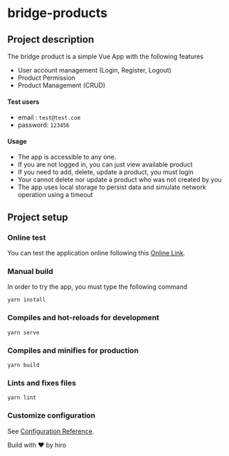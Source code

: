 # bridge-products

## Project description
The bridge product is a simple Vue App with the following features
- User account management (Login, Register, Logout)
- Product Permission
- Product Management (CRUD)

#### Test users
- email : `test@test.com`
- password: `123456`

#### Usage
- The app is accessible to any one. 
- If you are not logged in, you can just view available product
- If you need to add, delete, update a product, you must login
- Your cannot delete nor update a product who was not created by you
- The app uses local storage to persist data and simulate network operation using a timeout


## Project setup
### Online test
You can test the application online following this [Online Link](https://bridge-product.netlify.com/bridge-products). 

### Manual build
In order to try the app, you must type the following command

```
yarn install
```

### Compiles and hot-reloads for development
```
yarn serve
```

### Compiles and minifies for production
```
yarn build
```

### Lints and fixes files
```
yarn lint
```



### Customize configuration
See [Configuration Reference](https://cli.vuejs.org/config/).

Build with :heart: by hiro
